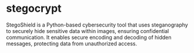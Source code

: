 # stegocrypt
StegoShield is a Python-based cybersecurity tool that uses steganography to securely hide sensitive data within images, ensuring confidential communication. It enables secure encoding and decoding of hidden messages, protecting data from unauthorized access.
